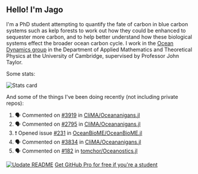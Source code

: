## Hello! I'm Jago

I'm a PhD student attempting to quantify the fate of carbon in blue carbon systems such as kelp forests to work out how they could be enhanced to sequester more carbon, and to help better understand how these biological systems effect the broader ocean carbon cycle. I work in the <a href="https://www.damtp.cam.ac.uk/user/jrt51/" class="emph">Ocean Dynamics group</a> in the Department of Applied Mathematics and Theoretical Physics at the University of Cambridge, supervised by Professor John Taylor.

Some stats:
<!--
![](https://raw.githubusercontent.com/jagoosw/jagoosw/main/profile-summary-card-output/nord_dark/0-profile-details.svg)
![](https://raw.githubusercontent.com/jagoosw/jagoosw/main/profile-summary-card-output/nord_dark/3-stats.svg)
![](https://raw.githubusercontent.com/jagoosw/jagoosw/main/profile-summary-card-output/nord_dark/4-productive-time.svg)
-->
![Stats card](https://github-readme-stats.vercel.app/api?username=jagoosw&count_private=true&show_icons=true&theme=transparent&hide_title=true&rank_icon=percentile&show=reviews)

And some of the things I've been doing recently (not including private repos):
<!--START_SECTION:activity-->
1. 🗣 Commented on [#3919](https://github.com/CliMA/Oceananigans.jl/issues/3919#issuecomment-2470827944) in [CliMA/Oceananigans.jl](https://github.com/CliMA/Oceananigans.jl)
2. 🗣 Commented on [#2795](https://github.com/CliMA/Oceananigans.jl/pull/2795#issuecomment-2470801497) in [CliMA/Oceananigans.jl](https://github.com/CliMA/Oceananigans.jl)
3. ❗ Opened issue [#231](https://github.com/OceanBioME/OceanBioME.jl/issues/231) in [OceanBioME/OceanBioME.jl](https://github.com/OceanBioME/OceanBioME.jl)
4. 🗣 Commented on [#3834](https://github.com/CliMA/Oceananigans.jl/pull/3834#issuecomment-2469008911) in [CliMA/Oceananigans.jl](https://github.com/CliMA/Oceananigans.jl)
5. 🗣 Commented on [#182](https://github.com/tomchor/Oceanostics.jl/pull/182#issuecomment-2469005256) in [tomchor/Oceanostics.jl](https://github.com/tomchor/Oceanostics.jl)
<!--END_SECTION:activity-->


[![Update README](https://github.com/jagoosw/jagoosw/actions/workflows/update-readme.yml/badge.svg)](https://github.com/jagoosw/jagoosw/actions/workflows/update-readme.yml)
[Get GitHub Pro for free if you're a student](https://education.github.com/pack)

